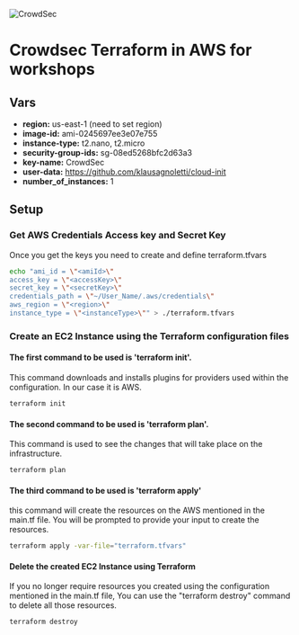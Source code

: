 ![CrowdSec](https://app.crowdsec.net/vectors/crowdsec.svg "CrowdSec Logo") 
# Crowdsec Terraform in AWS for workshops
## Vars
- **region:** us-east-1 (need to set region)
- **image-id:** ami-0245697ee3e07e755
- **instance-type:** t2.nano, t2.micro
- **security-group-ids:** sg-08ed5268bfc2d63a3
- **key-name:** CrowdSec
- **user-data:** https://github.com/klausagnoletti/cloud-init
- **number_of_instances:** 1

## Setup
### Get AWS Credentials Access key and Secret Key
Once you get the keys you need to create and define terraform.tfvars
```sh
echo "ami_id = \"<amiId>\"
access_key = \"<accessKey>\"
secret_key = \"<secretKey>\"
credentials_path = \"~/User_Name/.aws/credentials\"
aws_region = \"<region>\"
instance_type = \"<instanceType>\"" > ./terraform.tfvars
```
### Create an EC2 Instance using the Terraform configuration files
#### The first command to be used is 'terraform init'.
This command downloads and installs plugins for providers used within the configuration. In our case it is AWS.
```sh
terraform init
```
#### The second command to be used is 'terraform plan'.
This command is used to see the changes that will take place on the infrastructure.
```sh
terraform plan
```
#### The third command to be used is 'terraform apply'
this command will create the resources on the AWS mentioned in the main.tf file.
You will be prompted to provide your input to create the resources.
```sh
terraform apply -var-file="terraform.tfvars"
```
#### Delete the created EC2 Instance using Terraform
If you no longer require resources you created using the configuration mentioned in the main.tf file, You can use the "terraform destroy" command to delete all those resources.
```sh
terraform destroy
```